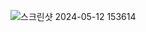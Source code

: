 ![스크린샷 2024-05-12 153614](https://github.com/kellylee23/likelion_FEsession/assets/163493999/4a27849e-60bf-4897-aa56-53380f935902)
